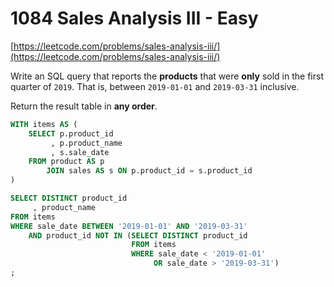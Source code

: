 # 1084 Sales Analysis III - Easy
[https://leetcode.com/problems/sales-analysis-iii/](https://leetcode.com/problems/sales-analysis-iii/)

Write an SQL query that reports the **products** that were **only** sold in the first quarter of `2019`. That is, between `2019-01-01` and `2019-03-31` inclusive.

Return the result table in **any order**.

```sql
WITH items AS (
    SELECT p.product_id
         , p.product_name
         , s.sale_date
    FROM product AS p
        JOIN sales AS s ON p.product_id = s.product_id
)

SELECT DISTINCT product_id
     , product_name
FROM items
WHERE sale_date BETWEEN '2019-01-01' AND '2019-03-31'
    AND product_id NOT IN (SELECT DISTINCT product_id
                           FROM items
                           WHERE sale_date < '2019-01-01'
                                OR sale_date > '2019-03-31')
;
```
